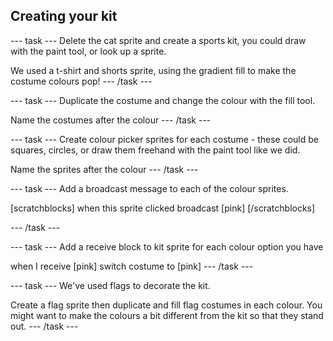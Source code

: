 ## Creating your kit

--- task ---
Delete the cat sprite and create a sports kit, you could draw with the paint tool, or look up a sprite.

We used a t-shirt and shorts sprite, using the gradient fill to make the costume colours pop!
--- /task ---


--- task ---
Duplicate the costume and change the colour with the fill tool. 

Name the costumes after the colour
--- /task ---


--- task ---
Create colour picker sprites for each costume - these could be squares, circles, or draw them freehand with the paint tool like we did. 

Name the sprites after the colour
--- /task ---


--- task ---
Add a broadcast message to each of the colour sprites. 

[scratchblocks]
when this sprite clicked
broadcast [pink]
[/scratchblocks]

--- /task ---


--- task ---
Add a receive block to kit sprite for each colour option you have

when I receive [pink]
switch costume to [pink]
--- /task ---

--- task ---
We've used flags to decorate the kit. 

Create a flag sprite then duplicate and fill flag costumes in each colour. You might want to make the colours a bit different from the kit so that they stand out.
--- /task ---


